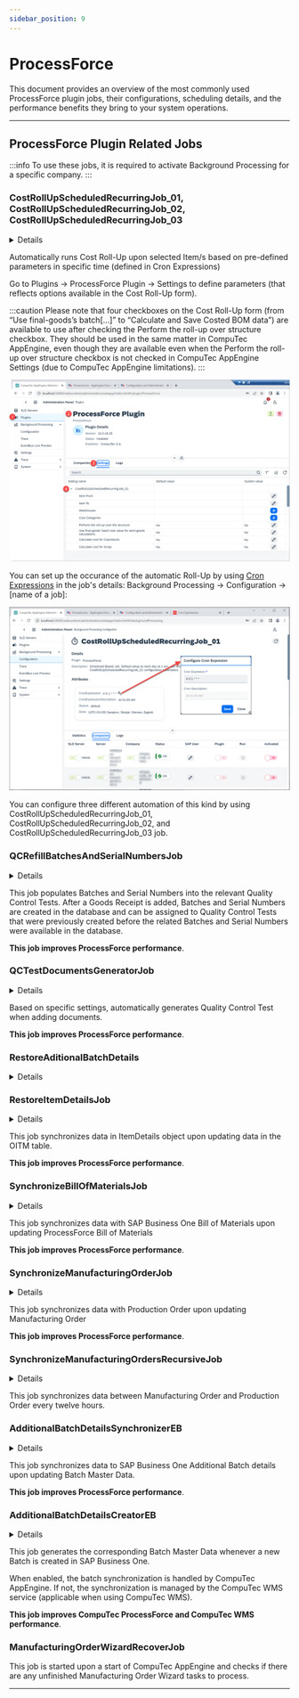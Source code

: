 ```yaml
---
sidebar_position: 9
---
```


# ProcessForce

This document provides an overview of the most commonly used ProcessForce plugin jobs, their configurations, scheduling details, and the performance benefits they bring to your system operations.

---

## ProcessForce Plugin Related Jobs

:::info
To use these jobs, it is required to activate Background Processing for a specific company.
:::

### CostRollUpScheduledRecurringJob_01, CostRollUpScheduledRecurringJob_02, CostRollUpScheduledRecurringJob_03

<details>
    <summary>Details</summary>
    <div>
       Default Cron Expression = "0 0 1 * * *" – each day at 1 am. Job runs Cost Roll-Up according to CostRollUpScheduledRecurringJob_01 (02, 03) configuration parameters.
    </div>
</details>

Automatically runs Cost Roll-Up upon selected Item/s based on pre-defined parameters in specific time (defined in Cron Expressions)

Go to Plugins → ProcessForce Plugin → Settings to define parameters (that reflects options available in the Cost Roll-Up form).

:::caution
    Please note that four checkboxes on the Cost Roll-Up form (from “Use final-goods’s batch[…]” to “Calculate and Save Costed BOM data”) are available to use after checking the Perform the roll-up over structure checkbox. They should be used in the same matter in CompuTec AppEngine, even though they are available even when the Perform the roll-up over structure checkbox is not checked in CompuTec AppEngine Settings (due to CompuTec AppEngine limitations).
:::

![ProcessForce](./media/processforce/pf-jobs.png)

You can set up the occurance of the automatic Roll-Up by using [Cron Expressions](https://docs.oracle.com/cd/E12058_01/doc/doc.1014/e12030/cron_expressions.htm) in the job's details: Background Processing → Configuration → [name of a job]:

![ProcessForce](./media/processforce/pf-cron.png)

You can configure three different automation of this kind by using CostRollUpScheduledRecurringJob_01, CostRollUpScheduledRecurringJob_02, and CostRollUpScheduledRecurringJob_03 job.

### QCRefillBatchesAndSerialNumbersJob

<details>
    <summary>Details</summary>
    <div>
        ContentType = "59"
    <br/>ActionType = "A"
   </div>
</details>

This job populates Batches and Serial Numbers into the relevant Quality Control Tests. After a Goods Receipt is added, Batches and Serial Numbers are created in the database and can be assigned to Quality Control Tests that were previously created before the related Batches and Serial Numbers were available in the database.

**This job improves ProcessForce performance**.

### QCTestDocumentsGeneratorJob

<details>
    <summary>Details</summary>
    <div>
ContentType = "*",
<br/>ActionType = "A",
<br/>Publisher = "AppEngine",
<br/>PublisherApp = "SAPB1",
<br/>EventType = "SAPB1Object"
</div>
</details>

Based on specific settings, automatically generates Quality Control Test when adding documents.

**This job improves ProcessForce performance**.

### RestoreAditionalBatchDetails

<details>
    <summary>Details</summary>
    <div>
Every second hour it calls a method that Creates Batch Master Data for all missing Batches in system.
 Default Cron Expression Description = "0 */2 * * *"
</div>
</details>

### RestoreItemDetailsJob

<details>
    <summary>Details</summary>
    <div>
Editable = true,
<br/>ContentType = "4", // OITM,
<br/>ActionType = "U".
</div>
</details>

This job synchronizes data in ItemDetails object upon updating data in the OITM table.

**This job improves ProcessForce performance**.

### SynchronizeBillOfMaterialsJob

<details>
    <summary>Details</summary>
    <div>
Editable = true,
<br/>ContentType = "CT_PF_OBOMCode",
<br/>ActionType = "*".
</div>
</details>

This job synchronizes data with SAP Business One Bill of Materials upon updating ProcessForce Bill of Materials

**This job improves ProcessForce performance**.

### SynchronizeManufacturingOrderJob

<details>
    <summary>Details</summary>
    <div>
    Editable = true,
<br/>ContentType = "CT_PF_ManufacOrd",
<br/>ActionType = "*".
</div>
</details>

This job synchronizes data with Production Order upon updating Manufacturing Order

**This job improves ProcessForce performance**.

### SynchronizeManufacturingOrdersRecursiveJob

<details>
    <summary>Details</summary>
    <div>
Default Cron Expression = "0 */12 * * *"
</div>
</details>

This job synchronizes data between Manufacturing Order and Production Order every twelve hours.

### AdditionalBatchDetailsSynchronizerEB

<details>
    <summary>Details</summary>
    <div>
        ContentType = "CT_PF_AdditonalBatch",
    <br/>ActionType = "U",
    <br/>Publisher = "AppEngine", PublisherApp = "SAPB1", EventType = "SAPB1Object".
       </div>
</details>

This job synchronizes data to SAP Business One Additional Batch details upon updating Batch Master Data.

**This job improves ProcessForce performance**.

### AdditionalBatchDetailsCreatorEB

<details>
    <summary>Details</summary>
    <div>
        ContentType = "10000044",
    <br/>ActionType = "*", Publisher = "AppEngine",
    <br/>PublisherApp = "SAPB1",
    <br/>EventType = "SAPB1Object"
   </div>
</details>

This job generates the corresponding Batch Master Data whenever a new Batch is created in SAP Business One.

When enabled, the batch synchronization is handled by CompuTec AppEngine. If not, the synchronization is managed by the CompuTec WMS service (applicable when using CompuTec WMS).

**This job improves CompuTec ProcessForce and CompuTec WMS performance**.

### ManufacturingOrderWizardRecoverJob

This job is started upon a start of CompuTec AppEngine and checks if there are any unfinished Manufacturing Order Wizard tasks to process.

---
